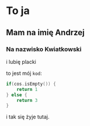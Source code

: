 # To ja

## Mam na imię Andrzej

### Na nazwisko Kwiatkowski

i lubię placki 

to jest mój `kod`: 

```kotlin 
if(cos.isEmpty()) {
    return 1
} else {
    return 3
}
``` 

i tak się żyje tutaj.